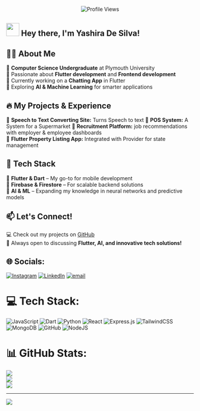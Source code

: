 <p align = "center">
	<img src = "https://komarev.com/ghpvc/?username=Yashira-De-Silva&style=plastic&color=blueviolet" alt = "Profile Views"/>
</p>

## <img src="https://media.giphy.com/media/hvRJCLFzcasrR4ia7z/giphy.gif" width="35"> Hey there, I'm Yashira De Silva! 

## 👨‍💻 About Me
🔹 **Computer Science Undergraduate** at Plymouth University  
🔹 Passionate about **Flutter development** and **Frontend development**  
🔹 Currently working on a **Chatting App** in Flutter  
🔹 Exploring **AI & Machine Learning** for smarter applications  

## 🔥 My Projects & Experience
🌟 **Speech to Text Converting Site:**  Turns Speech to text
🌟 **POS System:**  A System for a Supermarket
🌟 **Recruitment Platform:**  job recommendations with employer & employee dashboards   
📱 **Flutter Property Listing App:** Integrated with Provider for state management  

## 🚀 Tech Stack
🔹 **Flutter & Dart** – My go-to for mobile development  
🔹 **Firebase & Firestore** – For scalable backend solutions  
🔹 **AI & ML** – Expanding my knowledge in neural networks and predictive models  

## 📫 Let's Connect!
💻 Check out my projects on [GitHub](https://github.com/Yashira-De-Silva)  
💬 Always open to discussing **Flutter, AI, and innovative tech solutions!**  


## 🌐 Socials:
[![Instagram](https://img.shields.io/badge/Instagram-%23E4405F.svg?logo=Instagram&logoColor=white)](https://instagram.com/mr_nawodhs) [![LinkedIn](https://img.shields.io/badge/LinkedIn-%230077B5.svg?logo=linkedin&logoColor=white)](https://www.linkedin.com/in/yashira-de-silva-7299062b4?utm_source=share&utm_campaign=share_via&utm_content=profile&utm_medium=ios_app) [![email](https://img.shields.io/badge/Email-D14836?logo=gmail&logoColor=white)](mailto:yashiradesilva@gmail.com) 

# 💻 Tech Stack:
![JavaScript](https://img.shields.io/badge/javascript-%23323330.svg?style=for-the-badge&logo=javascript&logoColor=%23F7DF1E) ![Dart](https://img.shields.io/badge/dart-%230175C2.svg?style=for-the-badge&logo=dart&logoColor=white) ![Python](https://img.shields.io/badge/python-3670A0?style=for-the-badge&logo=python&logoColor=ffdd54) ![React](https://img.shields.io/badge/react-%2320232a.svg?style=for-the-badge&logo=react&logoColor=%2361DAFB) ![Express.js](https://img.shields.io/badge/express.js-%23404d59.svg?style=for-the-badge&logo=express&logoColor=%2361DAFB) ![TailwindCSS](https://img.shields.io/badge/tailwindcss-%2338B2AC.svg?style=for-the-badge&logo=tailwind-css&logoColor=white) ![MongoDB](https://img.shields.io/badge/MongoDB-%234ea94b.svg?style=for-the-badge&logo=mongodb&logoColor=white) ![GitHub](https://img.shields.io/badge/github-%23121011.svg?style=for-the-badge&logo=github&logoColor=white) ![NodeJS](https://img.shields.io/badge/node.js-6DA55F?style=for-the-badge&logo=node.js&logoColor=white)
# 📊 GitHub Stats:
![](https://github-readme-stats.vercel.app/api?username=Yashira-De-Silva&theme=dark&hide_border=false&include_all_commits=true&count_private=false)<br/>
![](https://nirzak-streak-stats.vercel.app/?user=Yashira-De-Silva&theme=dark&hide_border=false)<br/>
![](https://github-readme-stats.vercel.app/api/top-langs/?username=Yashira-De-Silva&theme=dark&hide_border=false&include_all_commits=true&count_private=false&layout=compact)

---
[![](https://visitcount.itsvg.in/api?id=Yashira-De-Silva&icon=0&color=1)](https://visitcount.itsvg.in)

<!-- Proudly created with GPRM ( https://gprm.itsvg.in ) -->
